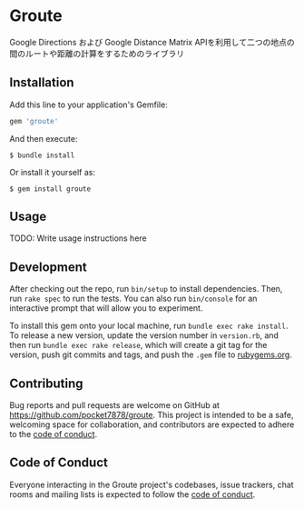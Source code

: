 # Groute

Google Directions および Google Distance Matrix APIを利用して二つの地点の間のルートや距離の計算をするためのライブラリ

## Installation

Add this line to your application's Gemfile:

```ruby
gem 'groute'
```

And then execute:

    $ bundle install

Or install it yourself as:

    $ gem install groute

## Usage

TODO: Write usage instructions here

## Development

After checking out the repo, run `bin/setup` to install dependencies. Then, run `rake spec` to run the tests. You can also run `bin/console` for an interactive prompt that will allow you to experiment.

To install this gem onto your local machine, run `bundle exec rake install`. To release a new version, update the version number in `version.rb`, and then run `bundle exec rake release`, which will create a git tag for the version, push git commits and tags, and push the `.gem` file to [rubygems.org](https://rubygems.org).

## Contributing

Bug reports and pull requests are welcome on GitHub at https://github.com/pocket7878/groute. This project is intended to be a safe, welcoming space for collaboration, and contributors are expected to adhere to the [code of conduct](https://github.com/pocket7878/groute/blob/master/CODE_OF_CONDUCT.md).


## Code of Conduct

Everyone interacting in the Groute project's codebases, issue trackers, chat rooms and mailing lists is expected to follow the [code of conduct](https://github.com/pocket7878/groute/blob/master/CODE_OF_CONDUCT.md).
